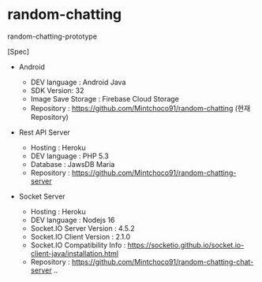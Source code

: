 # random-chatting
random-chatting-prototype

[Spec]

 - Android
 
   - DEV language : Android Java
   - SDK Version: 32
   - Image Save Storage : Firebase Cloud Storage
   - Repository : https://github.com/Mintchoco91/random-chatting (현재 Repository)

 - Rest API Server
 
   - Hosting : Heroku
   - DEV language : PHP 5.3
   - Database : JawsDB Maria
   - Repository : https://github.com/Mintchoco91/random-chatting-server

 - Socket Server 
 
   - Hosting : Heroku
   - DEV language : Nodejs 16
   - Socket.IO Server Version : 4.5.2
   - Socket.IO Client Version : 2.1.0
   - Socket.IO Compatibility Info : https://socketio.github.io/socket.io-client-java/installation.html
   - Repository : https://github.com/Mintchoco91/random-chatting-chat-server
..
